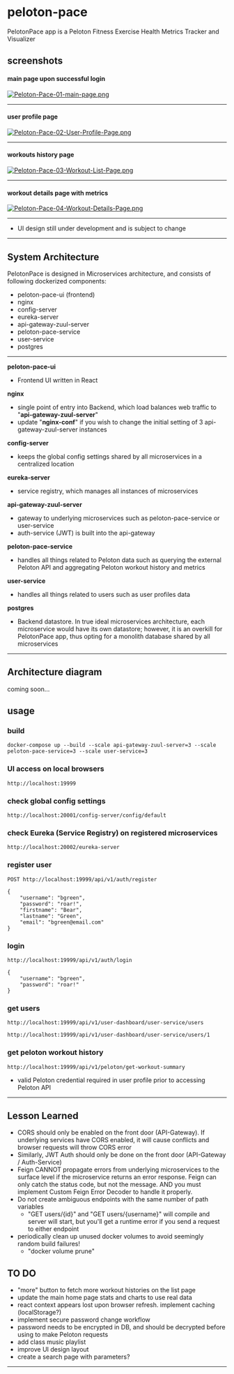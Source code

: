 # peloton-pace

PelotonPace app is a Peloton Fitness Exercise Health Metrics Tracker and Visualizer

## screenshots

#### main page upon successful login

[![Peloton-Pace-01-main-page.png](https://i.postimg.cc/0NfhXpGr/Peloton-Pace-01-main-page.png)](https://postimg.cc/bGZ6sSBj)

-----

#### user profile page

[![Peloton-Pace-02-User-Profile-Page.png](https://i.postimg.cc/vB5xdZB1/Peloton-Pace-02-User-Profile-Page.png)](https://postimg.cc/R6VZ79w9)

-----

#### workouts history page

[![Peloton-Pace-03-Workout-List-Page.png](https://i.postimg.cc/CLcB0tF4/Peloton-Pace-03-Workout-List-Page.png)](https://postimg.cc/WhJb65qD)

-----

#### workout details page with metrics

[![Peloton-Pace-04-Workout-Details-Page.png](https://i.postimg.cc/90JMWRjf/Peloton-Pace-04-Workout-Details-Page.png)](https://postimg.cc/V001gNvy)

-----

* UI design still under development and is subject to change

-----------

## System Architecture

PelotonPace is designed in Microservices architecture, and consists of following dockerized components:

- peloton-pace-ui (frontend)
- nginx
- config-server
- eureka-server
- api-gateway-zuul-server
- peloton-pace-service
- user-service
- postgres

-----------
**peloton-pace-ui**
- Frontend UI written in React

**nginx**
- single point of entry into Backend, which load balances web traffic to "**api-gateway-zuul-server**"
- update "**nginx-conf**" if you wish to change the initial setting of 3 api-gateway-zuul-server instances

**config-server**
- keeps the global config settings shared by all microservices in a centralized location

**eureka-server**
- service registry, which manages all instances of microservices

**api-gateway-zuul-server**
- gateway to underlying microservices such as peloton-pace-service or user-service
- auth-service (JWT) is built into the api-gateway

**peloton-pace-service**
- handles all things related to Peloton data such as querying the external Peloton API and aggregating Peloton workout history and metrics

**user-service**
- handles all things related to users such as user profiles data

**postgres**
- Backend datastore. In true ideal microservices architecture, each microservice would have its own datastore; however, it is an overkill for PelotonPace app, thus opting for a monolith database shared by all microservices

-----------

## Architecture diagram

coming soon...


## usage

### build

`docker-compose up --build --scale api-gateway-zuul-server=3 --scale peloton-pace-service=3 --scale user-service=3`

### UI access on local browsers

`http://localhost:19999`

### check global config settings
`http://localhost:20001/config-server/config/default`

### check Eureka (Service Registry) on registered microservices
`http://localhost:20002/eureka-server`

### register user
`POST http://localhost:19999/api/v1/auth/register`
```
{
	"username": "bgreen",
	"password": "roar!",
	"firstname": "Bear",
	"lastname": "Green",
	"email": "bgreen@email.com"
}
```

### login
`http://localhost:19999/api/v1/auth/login`
```
{
	"username": "bgreen",
	"password": "roar!"
}
```

### get users
`http://localhost:19999/api/v1/user-dashboard/user-service/users`

`http://localhost:19999/api/v1/user-dashboard/user-service/users/1`


### get peloton workout history
`http://localhost:19999/api/v1/peloton/get-workout-summary`

* valid Peloton credential required in user profile prior to accessing Peloton API

-----------

## Lesson Learned

- CORS should only be enabled on the front door (API-Gateway). If underlying services have CORS enabled, it will cause conflicts and browser requests will throw CORS error
- Similarly, JWT Auth should only be done on the front door (API-Gateway / Auth-Service)
- Feign CANNOT propagate errors from underlying microservices to the surface level if the microservice returns an error response. Feign can only catch the status code, but not the message. AND you must implement Custom Feign Error Decoder to handle it properly.
- Do not create ambiguous endpoints with the same number of path variables
    - "GET users/{id}" and "GET users/{username}" will compile and server will start, but you'll get a runtime error if you send a request to either endpoint
- periodically clean up unused docker volumes to avoid seemingly random build failures!
    - "docker volume prune"

## TO DO

* "more" button to fetch more workout histories on the list page
* update the main home page stats and charts to use real data
* react context appears lost upon browser refresh. implement caching (localStorage?)
* implement secure password change workflow
* password needs to be encrypted in DB, and should be decrypted before using to make Peloton requests
* add class music playlist
* improve UI design layout
* create a search page with parameters?

-----------